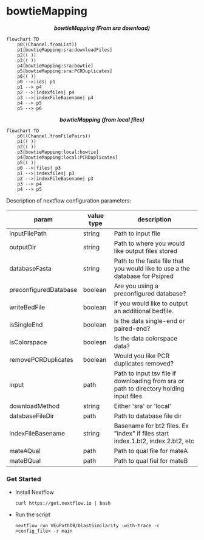 # bowtieMapping

***<p align=center>bowtieMapping (From sra download)</p>***  
```mermaid
flowchart TD
    p0((Channel.fromList))
    p1[bowtieMapping:sra:downloadFiles]
    p2(( ))
    p3(( ))
    p4[bowtieMapping:sra:bowtie]
    p5[bowtieMapping:sra:PCRDuplicates]
    p6(( ))
    p0 -->|ids| p1
    p1 --> p4
    p2 -->|indexfiles| p4
    p3 -->|indexFileBasename| p4
    p4 --> p5
    p5 --> p6
```

***<p align=center>bowtieMapping (from local files)</p>***  
```mermaid
flowchart TD
    p0((Channel.fromFilePairs))
    p1(( ))
    p2(( ))
    p3[bowtieMapping:local:bowtie]
    p4[bowtieMapping:local:PCRDuplicates]
    p5(( ))
    p0 -->|files| p3
    p1 -->|indexfiles| p3
    p2 -->|indexFileBasename| p3
    p3 --> p4
    p4 --> p5
```

Description of nextflow configuration parameters:

| param         | value type        | description  |
| ------------- | ------------- | ------------ |
| inputFilePath  | string | Path to input file |
| outputDir | string | Path to where you would like output files stored |
| databaseFasta | string | Path to the fasta file that you would like to use a the database for Psipred |
| preconfiguredDatabase | boolean | Are you using a preconfigured database? |
| writeBedFile | boolean | If you would like to output an additional bedfile. |
| isSingleEnd | boolean | Is the data single-end or paired-end? |
| isColorspace | boolean | Is the data colorspace data? |
| removePCRDuplicates | boolean | Would you like PCR duplicates removed? |
| input | path | Path to input tsv file if downloading from sra or path to directory holding input files |
| downloadMethod | string | Either 'sra' or 'local' |
| databaseFileDir | path | Path to database file dir|
| indexFileBasename | string | Basename for bt2 files. Ex "index" if files start index.1.bt2, index.2.bt2, etc |
| mateAQual | path | Path to qual file for mateA |
| mateBQual | path | Path to qual fiel for mateB |

### Get Started
  * Install Nextflow
    
    `curl https://get.nextflow.io | bash`
  
  * Run the script
    
    `nextflow run VEuPathDB/blastSimilarity -with-trace -c  <config_file> -r main`
